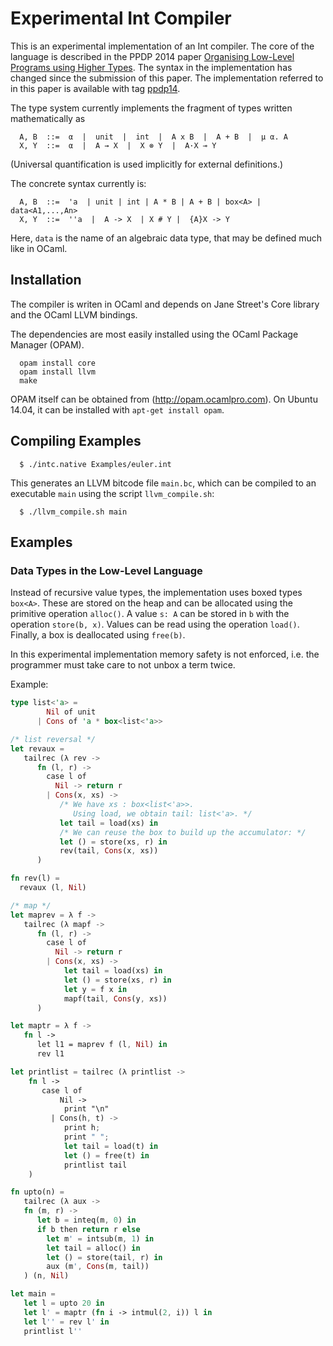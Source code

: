 # Experimental Int Compiler

This is an experimental implementation of an Int compiler.
The core of the language is described in the PPDP 2014 paper
[Organising Low-Level Programs using Higher Types](http://www2.tcs.ifi.lmu.de/~schoepp/Docs/ssa.pdf).
The syntax in the implementation has changed since the submission
of this paper. The implementation referred to in this paper is
available with tag
[ppdp14](https://github.com/uelis/intc/tree/ppdp14).

The type system currently implements the fragment of types
written mathematically as
```
  A, B  ::=  α  |  unit  |  int  |  A x B  |  A + B  |  μ α. A
  X, Y  ::=  α  |  A → X  |  X ⊗ Y  |  A·X ⊸ Y
```
(Universal quantification is used implicitly for external
definitions.)

The concrete syntax currently is:
```
  A, B  ::=  'a  | unit | int | A * B | A + B | box<A> | data<A1,...,An>
  X, Y  ::=  ''a  |  A -> X  | X # Y |  {A}X -> Y
```
Here, `data` is the name of an algebraic data type, that may be defined
much like in OCaml.

## Installation

The compiler is writen in OCaml and depends on Jane Street's Core
library and the OCaml LLVM bindings.

The dependencies are most easily installed using the
OCaml Package Manager (OPAM).

```
  opam install core
  opam install llvm
  make
```

OPAM itself can be obtained from (http://opam.ocamlpro.com).
On Ubuntu 14.04, it can be installed with `apt-get install opam`.

## Compiling Examples

```
  $ ./intc.native Examples/euler.int
```
This generates an LLVM bitcode file `main.bc`, which can be
compiled to an executable `main` using the script `llvm_compile.sh`:
```
  $ ./llvm_compile.sh main
```

## Examples

### Data Types in the Low-Level Language

Instead of recursive value types, the implementation uses boxed types
`box<A>`. These are stored on the heap and can be allocated using the
primitive operation `alloc()`. A value `s: A` can be stored in `b` with
the operation `store(b, x)`. Values can be read using the operation
`load()`. Finally, a box is deallocated using `free(b)`.

In this experimental implementation memory safety is not enforced, i.e. the
programmer must take care to not unbox a term twice.

Example:

```rust
type list<'a> =
        Nil of unit
      | Cons of 'a * box<list<'a>>

/* list reversal */
let revaux =
   tailrec (λ rev ->
      fn (l, r) ->
        case l of
          Nil -> return r
        | Cons(x, xs) ->
           /* We have xs : box<list<'a>>.
              Using load, we obtain tail: list<'a>. */
           let tail = load(xs) in
      	   /* We can reuse the box to build up the accumulator: */
           let () = store(xs, r) in
           rev(tail, Cons(x, xs))
      )

fn rev(l) =
  revaux (l, Nil)

/* map */
let maprev = λ f ->
   tailrec (λ mapf ->
      fn (l, r) ->
        case l of
          Nil -> return r
        | Cons(x, xs) ->
            let tail = load(xs) in
            let () = store(xs, r) in
            let y = f x in
            mapf(tail, Cons(y, xs))
      )

let maptr = λ f ->
   fn l ->
      let l1 = maprev f (l, Nil) in
      rev l1

let printlist = tailrec (λ printlist ->
    fn l ->
       case l of
           Nil ->
            print "\n"
         | Cons(h, t) ->
            print h;
            print " ";
            let tail = load(t) in
            let () = free(t) in
            printlist tail
    )

fn upto(n) =
   tailrec (λ aux ->
   fn (m, r) ->
      let b = inteq(m, 0) in
      if b then return r else
        let m' = intsub(m, 1) in
        let tail = alloc() in
        let () = store(tail, r) in
        aux (m', Cons(m, tail))
   ) (n, Nil)

let main =
   let l = upto 20 in
   let l' = maptr (fn i -> intmul(2, i)) l in
   let l'' = rev l' in
   printlist l''
```
